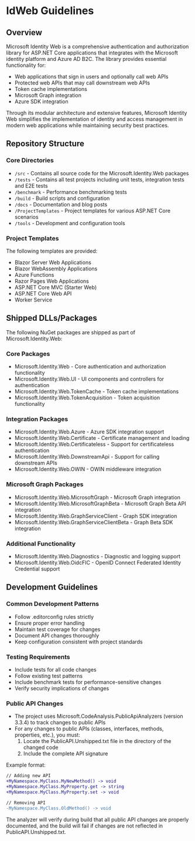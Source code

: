 # IdWeb Guidelines

## Overview

Microsoft Identity Web is a comprehensive authentication and authorization library for ASP.NET Core applications that integrates with the Microsoft identity platform and Azure AD B2C. The library provides essential functionality for:

- Web applications that sign in users and optionally call web APIs
- Protected web APIs that may call downstream web APIs
- Token cache implementations
- Microsoft Graph integration
- Azure SDK integration

Through its modular architecture and extensive features, Microsoft Identity Web simplifies the implementation of identity and access management in modern web applications while maintaining security best practices.

## Repository Structure

### Core Directories
- `/src` - Contains all source code for the Microsoft.Identity.Web packages
- `/tests` - Contains all test projects including unit tests, integration tests and E2E tests
- `/benchmark` - Performance benchmarking tests
- `/build` - Build scripts and configuration
- `/docs` - Documentation and blog posts
- `/ProjectTemplates` - Project templates for various ASP.NET Core scenarios
- `/tools` - Development and configuration tools

### Project Templates
The following templates are provided:
- Blazor Server Web Applications
- Blazor WebAssembly Applications
- Azure Functions
- Razor Pages Web Applications
- ASP.NET Core MVC (Starter Web)
- ASP.NET Core Web API
- Worker Service

## Shipped DLLs/Packages

The following NuGet packages are shipped as part of Microsoft.Identity.Web:

### Core Packages
- Microsoft.Identity.Web - Core authentication and authorization functionality
- Microsoft.Identity.Web.UI - UI components and controllers for authentication
- Microsoft.Identity.Web.TokenCache - Token cache implementations
- Microsoft.Identity.Web.TokenAcquisition - Token acquisition functionality

### Integration Packages
- Microsoft.Identity.Web.Azure - Azure SDK integration support
- Microsoft.Identity.Web.Certificate - Certificate management and loading
- Microsoft.Identity.Web.Certificateless - Support for certificateless authentication
- Microsoft.Identity.Web.DownstreamApi - Support for calling downstream APIs
- Microsoft.Identity.Web.OWIN - OWIN middleware integration

### Microsoft Graph Packages
- Microsoft.Identity.Web.MicrosoftGraph - Microsoft Graph integration
- Microsoft.Identity.Web.MicrosoftGraphBeta - Microsoft Graph Beta API integration
- Microsoft.Identity.Web.GraphServiceClient - Graph SDK integration
- Microsoft.Identity.Web.GraphServiceClientBeta - Graph Beta SDK integration

### Additional Functionality
- Microsoft.Identity.Web.Diagnostics - Diagnostic and logging support
- Microsoft.Identity.Web.OidcFIC - OpenID Connect Federated Identity Credential support

## Development Guidelines

### Common Development Patterns
- Follow .editorconfig rules strictly
- Ensure proper error handling
- Maintain test coverage for changes
- Document API changes thoroughly
- Keep configuration consistent with project standards

### Testing Requirements
- Include tests for all code changes
- Follow existing test patterns
- Include benchmark tests for performance-sensitive changes
- Verify security implications of changes

### Public API Changes
- The project uses Microsoft.CodeAnalysis.PublicApiAnalyzers (version 3.3.4) to track changes to public APIs
- For any changes to public APIs (classes, interfaces, methods, properties, etc.), you must:
  1. Locate the PublicAPI.Unshipped.txt file in the directory of the changed code
  2. Include the complete API signature

Example format:
```diff
// Adding new API
+MyNamespace.MyClass.MyNewMethod() -> void
+MyNamespace.MyClass.MyProperty.get -> string
+MyNamespace.MyClass.MyProperty.set -> void

// Removing API
-MyNamespace.MyClass.OldMethod() -> void
```

The analyzer will verify during build that all public API changes are properly documented, and the build will fail if changes are not reflected in PublicAPI.Unshipped.txt.
